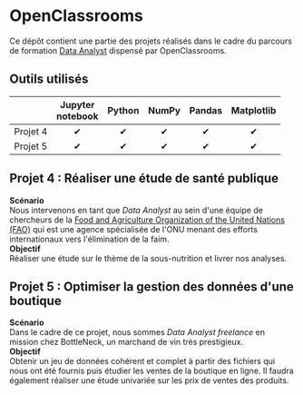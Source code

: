 # OpenClassrooms
Ce dépôt contient une partie des projets réalisés dans le cadre du parcours de formation [Data Analyst](https://openclassrooms.com/fr/paths/324-data-analyst) dispensé par OpenClassrooms.
## Outils utilisés
||Jupyter<br>notebook|Python|NumPy|Pandas|Matplotlib|
|--|:--:|:--:|:--:|:--:|:--:|
|Projet 4|&#10004;|&#10004;|&#10004;|&#10004;|&#10004;|
|Projet 5|&#10004;|&#10004;|&#10004;|&#10004;|&#10004;|
## Projet 4 : Réaliser une étude de santé publique
**Scénario**<br>
Nous intervenons en tant que *Data Analyst* au sein d'une équipe de chercheurs de la [Food and Agriculture Organization of the United Nations (FAO)](http://www.fao.org/home/fr/) qui est une agence spécialisée de l'ONU menant des efforts internationaux vers l'élimination de la faim.<br>
**Objectif**<br>
Réaliser une étude sur le thème de la sous-nutrition et livrer nos analyses.
## Projet 5 : Optimiser la gestion des données d'une boutique
**Scénario**<br>
Dans le cadre de ce projet, nous sommes *Data Analyst freelance* en mission chez BottleNeck, un marchand de vin très prestigieux.<br>
**Objectif**<br>
Obtenir un jeu de données cohérent et complet à partir des fichiers qui nous ont été fournis puis étudier les ventes de la boutique en ligne. Il faudra également réaliser une étude univariée sur les prix de ventes des produits.
